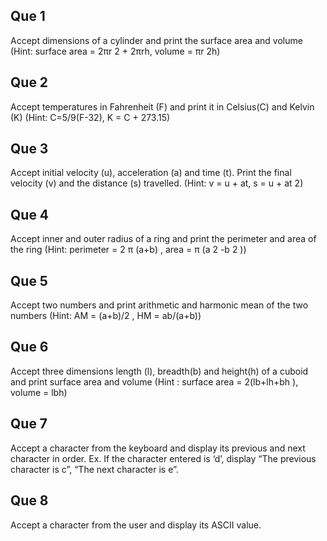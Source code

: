 ## Que 1
Accept dimensions of a cylinder and print the surface area and volume (Hint: surface area = 2πr 2 + 2πrh, volume = πr 2h)

## Que 2
Accept temperatures in Fahrenheit (F) and print it in Celsius(C) and Kelvin (K) (Hint: C=5/9(F-32), K = C + 273.15)

## Que 3
Accept initial velocity (u), acceleration (a) and time (t). Print the final velocity (v) and the distance (s) travelled. (Hint: v = u + at, s = u + at 2)

## Que 4
Accept inner and outer radius of a ring and print the perimeter and area of the ring (Hint: perimeter = 2 π (a+b) , area = π (a 2 -b 2 ))

## Que 5
Accept two numbers and print arithmetic and harmonic mean of the two numbers (Hint: AM = (a+b)/2 , HM = ab/(a+b))

## Que 6
Accept three dimensions length (l), breadth(b) and height(h) of a cuboid and print surface area and volume (Hint : surface area = 2(lb+lh+bh ), volume = lbh)

## Que 7
Accept a character from the keyboard and display its previous and next character in order. Ex. If the character entered is ‘d’, display “The previous character is c”, “The next character is e”.

## Que 8
Accept a character from the user and display its ASCII value.
